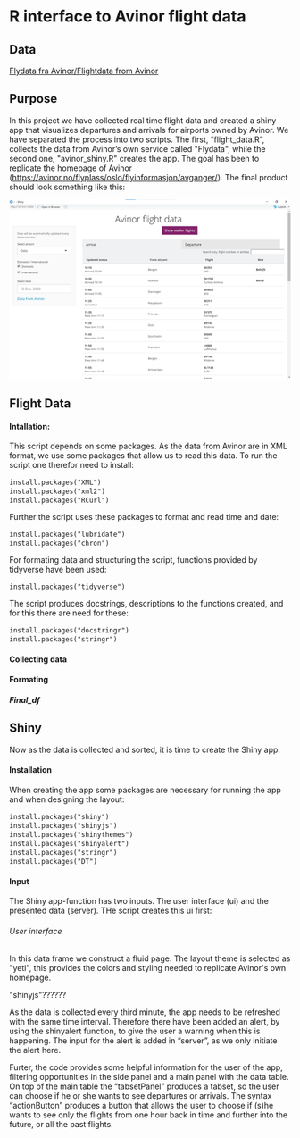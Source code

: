 # R interface to Avinor flight data

## Data
[Flydata fra Avinor/Flightdata from Avinor](https://avinor.no)

## Purpose
In this project we have collected real time flight data and created a shiny app that visualizes departures and arrivals for airports owned by Avinor. We have separated the process into two scripts. The first, “flight_data.R”, collects the data from Avinor’s own service called "Flydata", while the second one, "avinor_shiny.R" creates the app. The goal has been to replicate the homepage of Avinor (https://avinor.no/flyplass/oslo/flyinformasjon/avganger/).
The final product should look something like this:


![Image of Shiny App](https://github.com/pederund/BAN400_project/blob/main/Shiny%20app%2C%20Avinor%20table.png)


## Flight Data
#### Intallation:
This script depends on some packages. As the data from Avinor are in XML format, we use some packages that allow us to read this data. To run the script one therefor need to install:

    install.packages("XML")
    install.packages("xml2")
    install.packages("RCurl")

Further the script uses these packages to format and read time and date:

    install.packages("lubridate")
    install.packages("chron")

For formating data and structuring the script, functions provided by tidyverse have been used:

    install.packages("tidyverse")

The script produces docstrings, descriptions to the functions created, and for this there are need for these:

    install.packages("docstringr")
    install.packages("stringr")

#### Collecting data


#### Formating


##### Final_df


## Shiny

Now as the data is collected and sorted, it is time to create the Shiny app.

#### Installation
When creating the app some packages are necessary for running the app and when designing the layout:

    install.packages("shiny")
    install.packages("shinyjs")
    install.packages("shinythemes")
    install.packages("shinyalert")
    install.packages("stringr")
    install.packages("DT")

#### Input
The Shiny app-function has two inputs. The user interface (ui) and the presented data (server). THe script creates this ui first:

###### User interface
In this data frame we construct a fluid page. The layout theme is selected as "yeti", this provides the colors and styling needed to replicate Avinor's own homepage. 

"shinyjs"?????? 

As the data is collected every third minute, the app needs to be refreshed with the same time interval. Therefore there have been added an alert, by using the shinyalert function, to give the user a warning when this is happening. The input for the alert is added in “server”, as we only initiate the alert here. 

Furter, the code provides some helpful information for the user of the app, filtering opportunities in the side panel and a main panel with the data table. On top of the main table the “tabsetPanel” produces a tabset, so the user can choose if he or she wants to see departures or arrivals. The syntax “actionButton” produces a button that allows the user to choose if (s)he wants to see only the flights from one hour back in time and further into the future, or all the past flights. 







